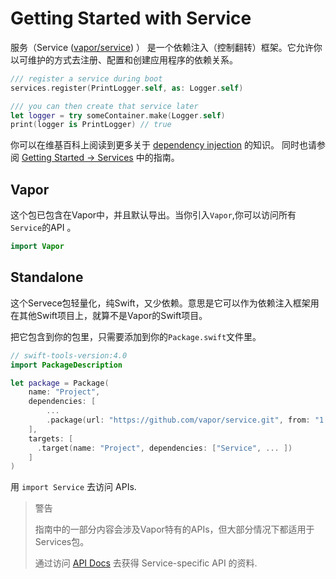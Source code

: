 # Getting Started with Service

服务（Service ([vapor/service](https://github.com/vapor/service)) ） 是一个依赖注入（控制翻转）框架。它允许你以可维护的方式去注册、配置和创建应用程序的依赖关系。 

```swift
/// register a service during boot
services.register(PrintLogger.self, as: Logger.self)

/// you can then create that service later
let logger = try someContainer.make(Logger.self)
print(logger is PrintLogger) // true
```

你可以在维基百科上阅读到更多关于 [dependency injection](https://en.wikipedia.org/wiki/Dependency_injection) 的知识。 同时也请参阅 [Getting Started &rarr; Services](../getting-started/services.md) 中的指南。

## Vapor

这个包已包含在Vapor中，并且默认导出。当你引入`Vapor`,你可以访问所有`Service`的API 。

```swift
import Vapor
```

## Standalone

这个Servece包轻量化，纯Swift，又少依赖。意思是它可以作为依赖注入框架用在其他Swift项目上，就算不是Vapor的Swift项目。

把它包含到你的包里，只需要添加到你的`Package.swift`文件里。

```swift
// swift-tools-version:4.0
import PackageDescription

let package = Package(
    name: "Project",
    dependencies: [
        ...
        .package(url: "https://github.com/vapor/service.git", from: "1.0.0"),
    ],
    targets: [
      .target(name: "Project", dependencies: ["Service", ... ])
    ]
)
```

用 `import Service` 去访问 APIs.

> 警告
>
>   指南中的一部分内容会涉及Vapor特有的APIs，但大部分情况下都适用于Services包。
>	
>	通过访问 [API Docs](https://api.vapor.codes/service/latest/Service/index.html) 去获得 Service-specific API 的资料.

